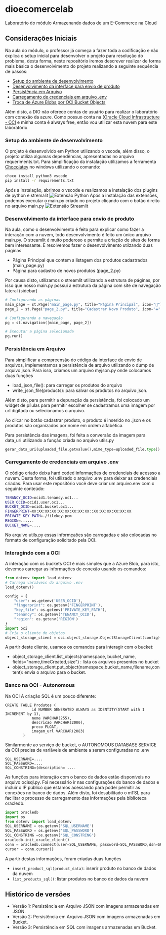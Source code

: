 # dioecomercelab
Laboratório do módulo Armazenando dados de um E-Commerce na Cloud

## Considerações Iniciais
Na aula do módulo, o professor já começa a fazer toda a codificação e não explica o setup inicial para desenvolver o projeto para resolução do problema, desta forma, neste repositório iremos descrever realizar de forma mais básica o desenvolvimento do projeto realizando a seguinte sequência de passos:
* [Setup do ambiente de desenvolvimento](#setup)
* [Desenvolvimento da interface para envio de produto](#stramlit)
* [Persistência em Arquivo](#json)
* [Carregamento de credenciais em arquivo .env](#dotenv)
* [Troca de Azure Blobs por OCI Bucket Objects](#oci)

Além disto, a DIO não oferece contas de usuário para realizar o laboratório com conexão da azure. Como possuo conta na ([Oracle Cloud Infrastructure - OCI](https://cloud.oracle.com/) e minha conta é always free, então vou utilizar esta nuvem para este laboratório.

### Setup do ambiente de desenvolvimento
O projeto é desenvolvido em Python utilizando o vscode, além disso, o projeto utiliza algumas dependências, apresentadas no arquivo requeriments.txt. Para simplificação da instalação utilizamos a ferramenta [Chocolatey](https://chocolatey.org) no windows utilizando o comando:
```sh
choco install python3 vscode
pip install -r requirements.txt
```
Após a instalação, abrimos o vscode e realizamos a instalação dos plugins de python e stremalit
![Extensão Python](https://us-east-2-prod-datasource-bucket.s3.us-east-2.amazonaws.com/uploads/302d3364e0134f43e909c34b77ef948b.png)
Após a instalação das extensões, podemos executar o main.py criado no projeto clicando com o botão direito no arquivo main.py
![Extensão Streamlit](https://global.discourse-cdn.com/streamlit/original/3X/2/5/25dabc428d925c445c6c6384744208a1c6b96284.png)

### Desenvolvimento da interface para envio de produto
Na aula, como o desenvolvimento é feito para explicar como fazer a interação com a nuvem, todo desenvolvimento é feito um único arquivo main.py. O streamlit é muito poderoso e permite a criação de sites de forma bem interessante. E resolvemos fazer o desenvolvimento utilzando duas páginas
* Página Principal que contem a listagem dos produtos cadastrados (main_page.py)
* Página para cadastro de novos produtos (page_2.py)

Por causa disto, utilizamos o streamlit utilizando a estrutura de páginas, por isso que nosso main.py possui a estrutura da página com site de navegação lateral (sidebar)
```python
# Configurando as páginas
main_page = st.Page("main_page.py", title="Página Principal", icon="🎉")
page_2 = st.Page("page_2.py", title="Cadastrar Novo Produto", icon="➕")

# Configurando a navegação
pg = st.navigation([main_page, page_2])

# Executar a página selecionada
pg.run()
```

### Persistência em Arquivo
Para simplificar a compreensão do código da interface de envio de arquivos, implementamos a persistência de arquivo utilizando o dump de arquivo json. Para isso, criamos um arquivo myjson.py onde colocamos duas funções
* load_json_file(): para carregar os produtos do arquivo
* write_json_file(products): para salvar os produtos no arquivo json.

Além disto, para permitir a depuração da persistência, foi colocado um widget de pílulas para permitir escolher se cadastramos uma imagem por url digitada ou selecionamos o arquivo.

Ao clicar no botão cadastrar produto, o produto é inserido no .json e os produtos são organizados por nome em ordem alfabética.

Para persistência das imagens, foi feita a conversão da imagem para data_uri utilizando a função criada no arquivo utils.py
```python
gerar_data_uri(uploaded_file.getvalue(),mime_type=uploaded_file.type))
```
### Carregamento de credenciais em arquivo .env
O código criado deixa hard coded informações de credenciais de acessso a nuvem. Desta forma, foi utilizado o arquivo .env para deixar as credenciais criadas. Para usar este repositório você deve criar um arquivo.env com o seguinte conteúdo:
```sh
TENANCY_OCID=ocid1.tenancy.oc1...
USER_OCID=ocid1.user.oc1...
BUCKET_OCID=ocid1.bucket.oc1...
FINGERPRINT=XX:XX:XX:XX:XX:XX:XX:XX:XX::XX:XX:XX:XX:XX:XX
PRIVATE_KEY_PATH=./filekey.pem
REGION=......
BUCKET_NAME=....
```
No arquivo utils.py essas informçaões são carregadas e são colocadas no formato de configuração solicitado pela OCI.

### Interagindo com a OCI
A interação com os buckets OCI é mais simples que a Azure Blob, para isto, devemos carregar as informações de conexão usando os comandos:
```python
from dotenv import load_dotenv
# Carrega variáveis do arquivo .env
load_dotenv()

config = {
    "user": os.getenv('USER_OCID'),
    "fingerprint": os.getenv('FINGERPRINT'),
    "key_file": os.getenv('PRIVATE_KEY_PATH'),
    "tenancy": os.getenv('TENANCY_OCID'),
    "region": os.getenv('REGION')
}
import oci
# Cria o cliente de objetos
object_storage_client = oci.object_storage.ObjectStorageClient(config)
```
A partir deste cliente, usamos os comandos para interagir com o bucket:
* object_storage_client.list_objects(namespace, bucket_name,  fields="name,timeCreated,size") : lista os arquivos presentes no bucket
* object_storage_client.put_object(namespace,bucket_name,filename,content): envia o arquivo para o bucket.

### Banco na OCI - Autonomous
Na OCI A criação SQL é um pouco diferente:
```
CREATE TABLE Produtos (
            id NUMBER GENERATED ALWAYS as IDENTITY(START with 1 INCREMENT by 1),
            nome VARCHAR(255),
            descricao VARCHAR(2000),
            preco FLOAT,
            imagem_url VARCHAR(2083)
        )
```
Similarmente ao serviço de bucket, o AUTONOMOUS DATABASE SERVICE da OCI precisa de variáveis de ambiente a serem configuradas no .env
```
SQL_USERNAME=....
SQL_PASSWORD=....
SQL_CONSTRING=(description= ....
```
As funções para interação com o banco de dados estão disponíveis no arquivo ocisql.py. Foi necessário ir nas configurações do banco de dados e incluir o IP público que estamos acessando para poder permitir as conexões no banco de dados. Além disto, foi desabilitado o mTSL para facilitar o processo de carregamento das informações pela biblioteca oracledb.

```Python
import oracledb
import os
from dotenv import load_dotenv
SQL_USERNAME = os.getenv('SQL_USERNAME')
SQL_PASSWORD = os.getenv('SQL_PASSWORD')
SQL_CONSTRING =os.getenv('SQL_CONSTRING')
oracledb.init_oracle_client()
conn = oracledb.connect(user=SQL_USERNAME, password=SQL_PASSWORD,dsn=SQL_CONSTRING)#, dsn=dsn_tns, config_dir=wallet_location, wallet_location=wallet_location, wallet_password=SQL_PASSWORD)
cursor = conn.cursor()
```
A partir destas informações, foram criadas duas funções
* `insert_product_sql(product_data)`: inserir produto no banco de dados da nuvem
* `list_products_sql()`: listar produtos no banco de dados da nuvem
## Histórico de versões
* Versão 1: Persistência em Arquivo JSON com imagens armazenadas em JSON.
* Versão 2: Persistência em Arquivo JSON com imagens armazenadas em Bucket.
* Versão 3: Persistência em SQL com imagens armazenadas em Bucket.
